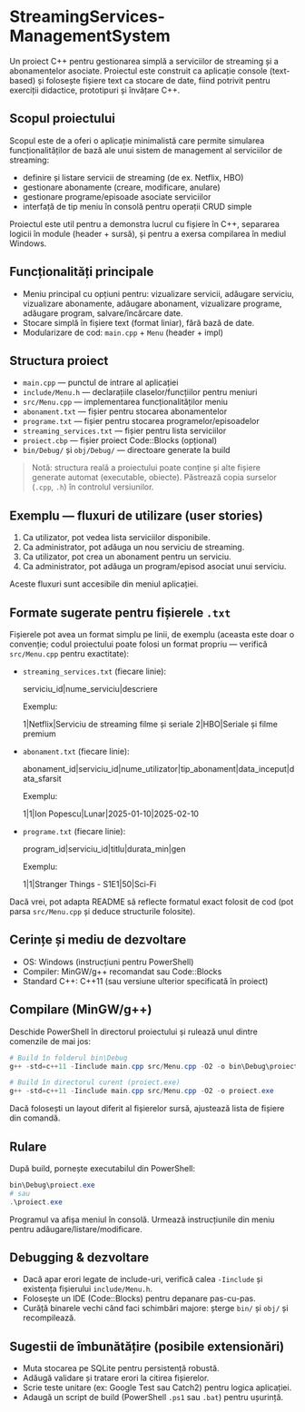 # StreamingServices-ManagementSystem

Un proiect C++ pentru gestionarea simplă a serviciilor de streaming și a abonamentelor asociate. Proiectul este construit ca aplicație console (text-based) și folosește fișiere text ca stocare de date, fiind potrivit pentru exerciții didactice, prototipuri și învățare C++.

## Scopul proiectului

Scopul este de a oferi o aplicație minimalistă care permite simularea funcționalităților de bază ale unui sistem de management al serviciilor de streaming:

- definire și listare servicii de streaming (de ex. Netflix, HBO)
- gestionare abonamente (creare, modificare, anulare)
- gestionare programe/episoade asociate serviciilor
- interfață de tip meniu în consolă pentru operații CRUD simple

Proiectul este util pentru a demonstra lucrul cu fișiere în C++, separarea logicii în module (header + sursă), și pentru a exersa compilarea în mediul Windows.

## Funcționalități principale

- Meniu principal cu opțiuni pentru: vizualizare servicii, adăugare serviciu, vizualizare abonamente, adăugare abonament, vizualizare programe, adăugare program, salvare/încărcare date.
- Stocare simplă în fișiere text (format liniar), fără bază de date.
- Modularizare de cod: `main.cpp` + `Menu` (header + impl)

## Structura proiect

- `main.cpp` — punctul de intrare al aplicației
- `include/Menu.h` — declarațiile claselor/funcțiilor pentru meniuri
- `src/Menu.cpp` — implementarea funcționalităților meniu
- `abonament.txt` — fișier pentru stocarea abonamentelor
- `programe.txt` — fișier pentru stocarea programelor/episoadelor
- `streaming_services.txt` — fișier pentru lista serviciilor
- `proiect.cbp` — fișier proiect Code::Blocks (opțional)
- `bin/Debug/` și `obj/Debug/` — directoare generate la build

> Notă: structura reală a proiectului poate conține și alte fișiere generate automat (executable, obiecte). Păstrează copia surselor (`.cpp`, `.h`) în controlul versiunilor.

## Exemplu — fluxuri de utilizare (user stories)

1. Ca utilizator, pot vedea lista serviciilor disponibile.
2. Ca administrator, pot adăuga un nou serviciu de streaming.
3. Ca utilizator, pot crea un abonament pentru un serviciu.
4. Ca administrator, pot adăuga un program/episod asociat unui serviciu.

Aceste fluxuri sunt accesibile din meniul aplicației.

## Formate sugerate pentru fișierele `.txt`

Fișierele pot avea un format simplu pe linii, de exemplu (aceasta este doar o convenție; codul proiectului poate folosi un format propriu — verifică `src/Menu.cpp` pentru exactitate):

- `streaming_services.txt` (fiecare linie):

  serviciu_id|nume_serviciu|descriere

  Exemplu:

  1|Netflix|Serviciu de streaming filme și seriale
  2|HBO|Seriale și filme premium

- `abonament.txt` (fiecare linie):

  abonament_id|serviciu_id|nume_utilizator|tip_abonament|data_inceput|data_sfarsit

  Exemplu:

  1|1|Ion Popescu|Lunar|2025-01-10|2025-02-10

- `programe.txt` (fiecare linie):

  program_id|serviciu_id|titlu|durata_min|gen

  Exemplu:

  1|1|Stranger Things - S1E1|50|Sci-Fi

Dacă vrei, pot adapta README să reflecte formatul exact folosit de cod (pot parsa `src/Menu.cpp` și deduce structurile folosite).

## Cerințe și mediu de dezvoltare

- OS: Windows (instrucțiuni pentru PowerShell)
- Compiler: MinGW/g++ recomandat sau Code::Blocks
- Standard C++: C++11 (sau versiune ulterior specificată în proiect)

## Compilare (MinGW/g++)

Deschide PowerShell în directorul proiectului și rulează unul dintre comenzile de mai jos:

```powershell
# Build în folderul bin\Debug
g++ -std=c++11 -Iinclude main.cpp src/Menu.cpp -O2 -o bin\Debug\proiect.exe

# Build în directorul curent (proiect.exe)
g++ -std=c++11 -Iinclude main.cpp src/Menu.cpp -O2 -o proiect.exe
```

Dacă folosești un layout diferit al fișierelor sursă, ajustează lista de fișiere din comandă.

## Rulare

După build, pornește executabilul din PowerShell:

```powershell
bin\Debug\proiect.exe
# sau
.\proiect.exe
```

Programul va afișa meniul în consolă. Urmează instrucțiunile din meniu pentru adăugare/listare/modificare.

## Debugging & dezvoltare

- Dacă apar erori legate de include-uri, verifică calea `-Iinclude` și existența fișierului `include/Menu.h`.
- Folosește un IDE (Code::Blocks) pentru depanare pas-cu-pas.
- Curăță binarele vechi când faci schimbări majore: șterge `bin/` și `obj/` și recompilează.

## Sugestii de îmbunătățire (posibile extensionări)

- Muta stocarea pe SQLite pentru persistență robustă.
- Adăugă validare și tratare erori la citirea fișierelor.
- Scrie teste unitare (ex: Google Test sau Catch2) pentru logica aplicației.
- Adaugă un script de build (PowerShell `.ps1` sau `.bat`) pentru ușurință.